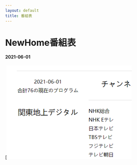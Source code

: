 ```yaml
---
layout: default
title: 番組表
---
```

# NewHome番組表

#### 2021-06-01

[![Channels-list](assets/img/channel-list.png)
